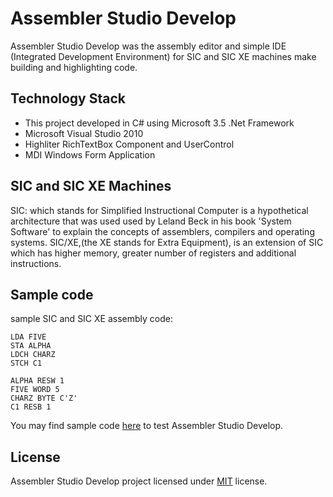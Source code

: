 Assembler Studio Develop
======================

Assembler Studio Develop was the assembly editor and simple IDE (Integrated Development Environment) for SIC and SIC XE machines make building and highlighting code.

## Technology Stack
- This project developed in C# using Microsoft 3.5 .Net Framework
- Microsoft Visual Studio 2010
- Highliter RichTextBox Component and UserControl
- MDI Windows Form Application

## SIC and SIC XE Machines
SIC: which stands for Simplified Instructional Computer is a hypothetical architecture that was used used by 
Leland Beck in his book 'System Software' to explain the concepts of assemblers, compilers and 
operating systems. SIC/XE,(the XE stands for Extra Equipment), is an extension of SIC which has higher 
memory, greater number of registers and additional instructions. 

## Sample code
sample SIC and SIC XE assembly code:

    LDA FIVE
    STA ALPHA
    LDCH CHARZ
    STCH C1
    
    ALPHA RESW 1
    FIVE WORD 5
    CHARZ BYTE C'Z'
    C1 RESB 1

You may find sample code [here](https://github.com/tarek-aec/AssemblerStudioDevelop/blob/master/bin/Debug/SIC%20XE.txt) to test Assembler Studio Develop.

## License
Assembler Studio Develop project licensed under [MIT](http://opensource.org/licenses/MIT) license.
